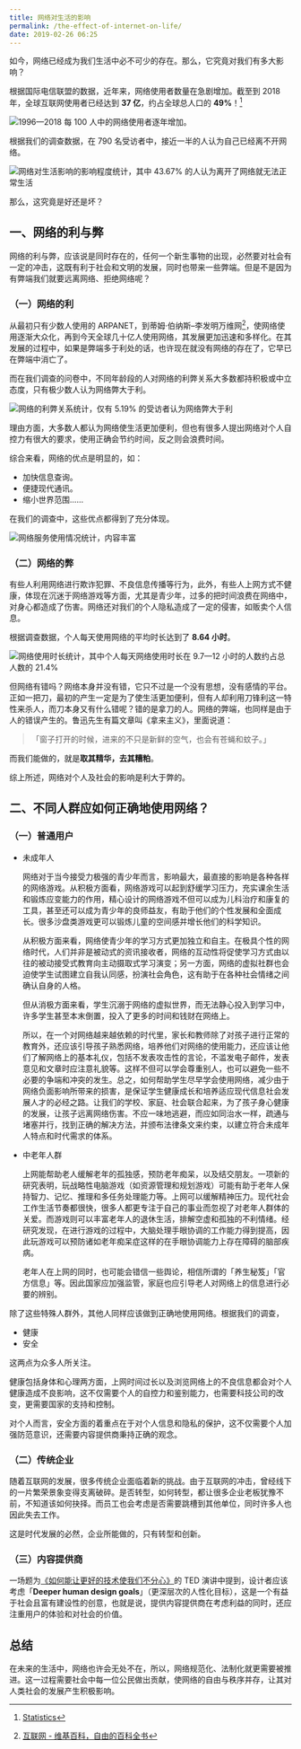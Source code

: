```yaml
---
title: 网络对生活的影响
permalink: /the-effect-of-internet-on-life/
date: 2019-02-26 06:25
---
```

如今，网络已经成为我们生活中必不可少的存在。那么，它究竟对我们有多大影响？

<!--more-->

根据国际电信联盟的数据，近年来，网络使用者数量在急剧增加。截至到 2018 年，全球互联网使用者已经达到 **37 亿**，约占全球总人口的 **49%**！[^1]

![1996—2018 每 100 人中的网络使用者逐年增加。](../images/the-effect-of-internet-on-life/internet-users-per-100-inhabitants.svg '每 100 人中的网络使用者[^2]')

根据我们的调查数据，在 790 名受访者中，接近一半的人认为自己已经离不开网络。

![网络对生活影响的影响程度统计，其中 43.67% 的人认为离开了网络就无法正常生活](../images/the-effect-of-internet-on-life/the-influence-level-of-internet-on-life.webp)

那么，这究竟是好还是坏？

## 一、网络的利与弊

网络的利与弊，应该说是同时存在的，任何一个新生事物的出现，必然要对社会有一定的冲击，这既有利于社会和文明的发展，同时也带来一些弊端。但是不是因为有弊端我们就要远离网络、拒绝网络呢？

### （一）网络的利

从最初只有少数人使用的 ARPANET，到蒂姆·伯纳斯–李发明万维网[^3]，使网络使用逐渐大众化，再到今天全球几十亿人使用网络，其发展更加迅速和多样化。在其发展的过程中，如果是弊端多于利处的话，也许现在就没有网络的存在了，它早已在弊端中消亡了。

而在我们调查的问卷中，不同年龄段的人对网络的利弊关系大多数都持积极或中立态度，只有极少数人认为网络弊大于利。

![网络的利弊关系统计，仅有 5.19% 的受访者认为网络弊大于利](../images/the-effect-of-internet-on-life/the-pros-and-cons-of-internet.webp)

理由方面，大多数人都认为网络使生活更加便利，但也有很多人提出网络对个人自控力有很大的要求，使用正确会节约时间，反之则会浪费时间。

综合来看，网络的优点是明显的，如：

- 加快信息查询。
- 便捷现代通讯。
- 缩小世界范围……

在我们的调查中，这些优点都得到了充分体现。

![网络服务使用情况统计，内容丰富](../images/the-effect-of-internet-on-life/internet-service-usage.webp)

### （二）网络的弊

有些人利用网络进行欺诈犯罪、不良信息传播等行为，此外，有些人上网方式不健康，体现在沉迷于网络游戏等方面，尤其是青少年，过多的把时间浪费在网络中，对身心都造成了伤害。网络还对我们的个人隐私造成了一定的侵害，如贩卖个人信息。

根据调查数据，个人每天使用网络的平均时长达到了 **8.64 小时**。

![网络使用时长统计，其中个人每天网络使用时长在 9.7—12 小时的人数约占总人数的 21.4%](../images/the-effect-of-internet-on-life/internet-time.webp)

但网络有错吗？网络本身并没有错，它只不过是一个没有思想，没有感情的平台。正如一把刀，最初的产生一定是为了使生活更加便利，但有人却利用刀锋利这一特性来杀人，而刀本身又有什么错呢？错的是拿刀的人。网络的弊端，也同样是由于人的错误产生的。鲁迅先生有篇文章叫《拿来主义》，里面说道：

> 「窗子打开的时候，进来的不只是新鲜的空气，也会有苍蝇和蚊子。」

而我们能做的，就是**取其精华，去其糟粕**。

综上所述，网络对个人及社会的影响是利大于弊的。

## 二、不同人群应如何正确地使用网络？

### （一）普通用户

- 未成年人

  网络对于当今接受力极强的青少年而言，影响最大，最直接的影响是各种各样的网络游戏。从积极方面看，网络游戏可以起到舒缓学习压力，充实课余生活和锻炼应变能力的作用，精心设计的网络游戏不但可以成为儿科治疗和康复的工具，甚至还可以成为青少年的良师益友，有助于他们的个性发展和全面成长。很多沙盘类游戏更可以锻炼儿童的空间感并增长他们的科学知识。

  从积极方面来看，网络使青少年的学习方式更加独立和自主。在极具个性的网络时代，人们并非是被动式的资讯接收者，网络的互动性将促使学习方式由以往的被动接受式教育向主动摄取式学习演变；另一方面，网络的虚拟社群也会迫使学生试图建立自我认同感，扮演社会角色，这有助于在各种社会情绪之间确认自身的人格。

  但从消极方面来看，学生沉溺于网络的虚拟世界，而无法静心投入到学习中，许多学生甚至本末倒置，投入了更多的时间和钱财在网络上。

  所以，在一个对网络越来越依赖的时代里，家长和教师除了对孩子进行正常的教育外，还应该引导孩子熟悉网络，培养他们对网络的使用能力，还应该让他们了解网络上的基本礼仪，包括不发表攻击性的言论，不滥发电子邮件，发表意见和文章时应注意礼貌等。这样不但可以学会尊重别人，也可以避免一些不必要的争端和冲突的发生。总之，如何帮助学生尽早学会使用网络，减少由于网络负面影响所带来的损害，是保证学生健康成长和培养适应现代信息社会发展人才的必经之路。让我们的学校、家庭、社会联合起来，为了孩子身心健康的发展，让孩子远离网络伤害。不应一味地逃避，而应如同治水一样，疏通与堵塞并行，找到正确的解决方法，并颁布法律条文来约束，以建立符合未成年人特点和时代需求的体系。

- 中老年人群

  上网能帮助老人缓解老年的孤独感，预防老年痴呆，以及结交朋友。一项新的研究表明，玩战略性电脑游戏（如资源管理和规划游戏）可能有助于老年人保持智力、记忆、推理和多任务处理能力等。上网可以缓解精神压力。现代社会工作生活节奏都很快，很多人都更专注于自己的事业而忽视了对老年人群体的关爱。而游戏则可以丰富老年人的退休生活，排解空虚和孤独的不利情绪。经研究发现，在进行游戏的过程中，大脑处理手眼协调的工作能力得到提高，因此玩游戏可以预防诸如老年痴呆症这样的在手眼协调能力上存在障碍的脑部疾病。
  
  老年人在上网的同时，也可能会错信一些舆论，相信所谓的「养生秘笈」「官方信息」等。因此国家应加强监管，家庭也应引导老人对网络上的信息进行必要的辨别。

除了这些特殊人群外，其他人同样应该做到正确地使用网络。根据我们的调查，

- 健康
- 安全

这两点为众多人所关注。

健康包括身体和心理两方面，上网时间过长以及浏览网络上的不良信息都会对个人健康造成不良影响，这不仅需要个人的自控力和鉴别能力，也需要科技公司的改变，更需要国家的支持和控制。

对个人而言，安全方面的着重点在于对个人信息和隐私的保护，这不仅需要个人加强防范意识，还需要内容提供商秉持正确的观念。

### （二）传统企业

随着互联网的发展，很多传统企业面临着新的挑战。由于互联网的冲击，曾经线下的一片繁荣景象变得支离破碎。是否转型，如何转型，都让很多企业老板犹豫不前，不知道该如何抉择。而员工也会考虑是否需要跳槽到其他单位，同时许多人也因此失去工作。

这是时代发展的必然，企业所能做的，只有转型和创新。

### （三）内容提供商

一场题为[《如何能让更好的技术使我们不分心》](https://www.ted.com/talks/tristan_harris_how_better_tech_could_protect_us_from_distraction)的 TED 演讲中提到，设计者应该考虑「**Deeper human design goals**」（更深层次的人性化目标），这是一个有益于社会且富有建设性的创意，也就是说，提供内容提供商在考虑利益的同时，还应注重用户的体验和对社会的价值。

## 总结

在未来的生活中，网络也许会无处不在，所以，网络规范化、法制化就更需要被推进。这一过程需要社会中每一位公民做出贡献，使网络的自由与秩序并存，让其对人类社会的发展产生积极影响。

[^1]: [Statistics](https://www.itu.int/en/ITU-D/Statistics/Pages/stat/default.aspx)
[^2]: [Jeff Ogden (W163) and Jim Scarborough (Ke4roh)](https://commons.wikimedia.org/wiki/File:Internet_users_per_100_inhabitants_ITU.svg), [CC BY-SA 3.0](https://creativecommons.org/licenses/by-sa/3.0), via Wikimedia Commons
[^3]: [互联网 - 维基百科，自由的百科全书](https://zh.wikipedia.org/wiki/互联网)
